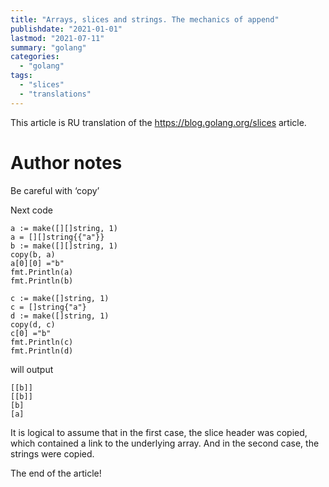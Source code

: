 ```yaml
---
title: "Arrays, slices and strings. The mechanics of append"
publishdate: "2021-01-01"
lastmod: "2021-07-11"
summary: "golang"
categories:
  - "golang"
tags:
  - "slices"
  - "translations"
---
```


This article is RU translation of the https://blog.golang.org/slices article.

# Author notes

Be careful with ‘copy’

Next code
```
a := make([][]string, 1)
a = [][]string{{"a"}}
b := make([][]string, 1)
copy(b, a)
a[0][0] ="b"
fmt.Println(a)
fmt.Println(b)

c := make([]string, 1)
c = []string{"a"}
d := make([]string, 1)
copy(d, c)
c[0] ="b"
fmt.Println(c)
fmt.Println(d)
```
will output
```
[[b]]
[[b]]
[b]
[a]
```

It is logical to assume that in the first case, the slice header was copied, which contained a link to the underlying
array. And in the second case, the strings were copied.

The end of the article!